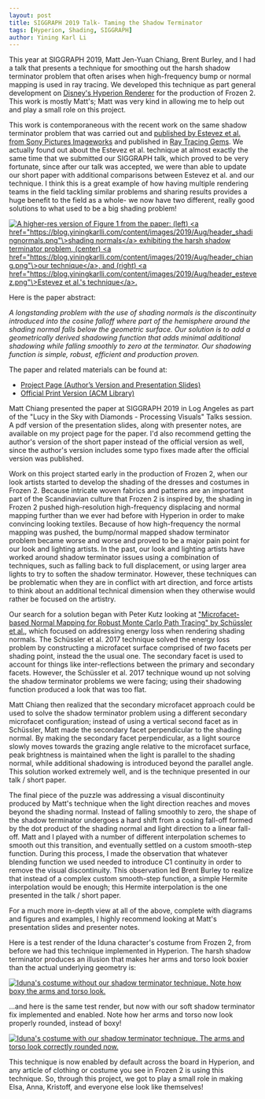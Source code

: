 ```yaml
---
layout: post
title: SIGGRAPH 2019 Talk- Taming the Shadow Terminator
tags: [Hyperion, Shading, SIGGRAPH]
author: Yining Karl Li
---
```


This year at SIGGRAPH 2019, Matt Jen-Yuan Chiang, Brent Burley, and I had a talk that presents a technique for smoothing out the harsh shadow terminator problem that often arises when high-frequency bump or normal mapping is used in ray tracing.
We developed this technique as part general development on [Disney's Hyperion Renderer](https://www.disneyanimation.com/technology/innovations/hyperion) for the production of Frozen 2.
This work is mostly Matt's; Matt was very kind in allowing me to help out and play a small role on this project.

This work is contemporaneous with the recent work on the same shadow terminator problem that was carried out and [published by Estevez et al. from Sony Pictures Imageworks](https://link.springer.com/chapter/10.1007/978-1-4842-4427-2_12) and published in [Ray Tracing Gems](https://www.realtimerendering.com/raytracinggems/).
We actually found out about the Estevez et al. technique at almost exactly the same time that we submitted our SIGGRAPH talk, which proved to be very fortunate, since after our talk was accepted, we were than able to update our short paper with additional comparisons between Estevez et al. and our technique.
I think this is a great example of how having multiple rendering teams in the field tackling similar problems and sharing results provides a huge benefit to the field as a whole- we now have two different, really good solutions to what used to be a big shading problem!

[![A higher-res version of Figure 1 from the paper: (left) \<a href="https://blog.yiningkarlli.com/content/images/2019/Aug/header_shadingnormals.png"\>shading normals\</a\> exhibiting the harsh shadow terminator problem, (center) \<a href="https://blog.yiningkarlli.com/content/images/2019/Aug/header_chiang.png"\>our technique\</a\>, and (right) \<a href="https://blog.yiningkarlli.com/content/images/2019/Aug/header_estevez.png"\>Estevez et al.'s technique\</a\>.]({{site.url}}/content/images/2019/Aug/preview/header.jpg)]({{site.url}}/content/images/2019/Aug/header.png)

Here is the paper abstract:

_A longstanding problem with the use of shading normals is the discontinuity introduced into the cosine falloff where part of the hemisphere around the shading normal falls below the geometric surface.
Our solution is to add a geometrically derived shadowing function that adds minimal additional shadowing while falling smoothly to zero at the terminator.
Our shadowing function is simple, robust, efficient and production proven._

The paper and related materials can be found at:

* [Project Page (Author’s Version and Presentation Slides)](https://www.yiningkarlli.com/projects/shadowterminator.html)
* [Official Print Version (ACM Library)](https://dl.acm.org/doi/10.1145/3306307.3328172)

Matt Chiang presented the paper at SIGGRAPH 2019 in Log Angeles as part of the "Lucy in the Sky with Diamonds - Processing Visuals" Talks session.
A pdf version of the presentation slides, along with presenter notes, are available on my project page for the paper.
I'd also recommend getting the author's version of the short paper instead of the official version as well, since the author's version includes some typo fixes made after the official version was published.

Work on this project started early in the production of Frozen 2, when our look artists started to develop the shading of the dresses and costumes in Frozen 2.
Because intricate woven fabrics and patterns are an important part of the Scandinavian culture that Frozen 2 is inspired by, the shading in Frozen 2 pushed high-resolution high-frequency displacing and normal mapping further than we ever had before with Hyperion in order to make convincing looking textiles.
Because of how high-frequency the normal mapping was pushed, the bump/normal mapped shadow terminator problem became worse and worse and proved to be a major pain point for our look and lighting artists.
In the past, our look and lighting artists have worked around shadow terminator issues using a combination of techniques, such as falling back to full displacement, or using larger area lights to try to soften the shadow terminator.
However, these techniques can be problematic when they are in conflict with art direction, and force artists to think about an additional technical dimension when they otherwise would rather be focused on the artistry.

Our search for a solution began with Peter Kutz looking at ["Microfacet-based Normal Mapping for Robust Monte Carlo Path Tracing" by Schüssler et al.](https://dl.acm.org/doi/10.1145/3130800.3130806), which focused on addressing energy loss when rendering shading normals.
The Schüssler et al. 2017 technique solved the energy loss problem by constructing a microfacet surface comprised of _two_ facets per shading point, instead the the usual one.
The secondary facet is used to account for things like inter-reflections between the primary and secondary facets.
However, the Schüssler et al. 2017 technique wound up not solving the shadow terminator problems we were facing; using their shadowing function produced a look that was too flat.

Matt Chiang then realized that the secondary microfacet approach could be used to solve the shadow terminator problem using a different secondary microfacet configuration; instead of using a vertical second facet as in Schüssler, Matt made the secondary facet perpendicular to the shading normal.
By making the secondary facet perpendicular, as a light source slowly moves towards the grazing angle relative to the microfacet surface, peak brightness is maintained when the light is parallel to the shading normal, while additional shadowing is introduced beyond the parallel angle.
This solution worked extremely well, and is the technique presented in our talk / short paper.

The final piece of the puzzle was addressing a visual discontinuity produced by Matt's technique when the light direction reaches and moves beyond the shading normal.
Instead of falling smoothly to zero, the shape of the shadow terminator undergoes a hard shift from a cosing fall-off formed by the dot product of the shading normal and light direction to a linear fall-off.
Matt and I played with a number of different interpolation schemes to smooth out this transition, and eventually settled on a custom smooth-step function.
During this process, I made the observation that whatever blending function we used needed to introduce C1 continuity in order to remove the visual discontinuity.
This observation led Brent Burley to realize that instead of a complex custom smooth-step function, a simple Hermite interpolation would be enough; this Hermite interpolation is the one presented in the talk / short paper.

For a much more in-depth view at all of the above, complete with diagrams and figures and examples, I highly recommend looking at Matt's presentation slides and presenter notes.

Here is a test render of the Iduna character's costume from Frozen 2, from before we had this technique implemented in Hyperion.
The harsh shadow terminator produces an illusion that makes her arms and torso look boxier than the actual underlying geometry is:

[![Iduna's costume without our shadow terminator technique. Note how boxy the arms and torso look.]({{site.url}}/content/images/2019/Aug/iduna_hardterminator.png)]({{site.url}}/content/images/2019/Aug/iduna_hardterminator.png)

...and here is the same test render, but now with our soft shadow terminator fix implemented and enabled.
Note how her arms and torso now look properly rounded, instead of boxy!


[![Iduna's costume with our shadow terminator technique. The arms and torso look correctly rounded now.]({{site.url}}/content/images/2019/Aug/iduna_softterminator.png)]({{site.url}}/content/images/2019/Aug/iduna_softterminator.png)

This technique is now enabled by default across the board in Hyperion, and any article of clothing or costume you see in Frozen 2 is using this technique.
So, through this project, we got to play a small role in making Elsa, Anna, Kristoff, and everyone else look like themselves!